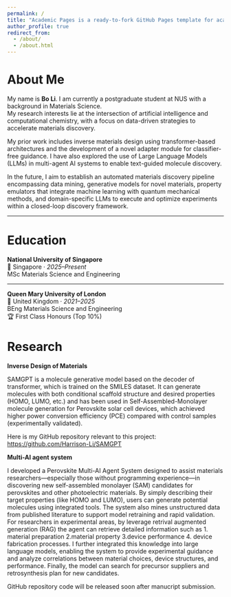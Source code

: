 ```yaml
---
permalink: /
title: "Academic Pages is a ready-to-fork GitHub Pages template for academic personal websites"
author_profile: true
redirect_from: 
  - /about/
  - /about.html
---
```


# About Me

My name is **Bo Li**. I am currently a postgraduate student at NUS with a background in Materials Science.  
My research interests lie at the intersection of artificial intelligence and computational chemistry, with a focus on data-driven strategies to accelerate materials discovery.  

My prior work includes inverse materials design using transformer-based architectures and the development of a novel adapter module for classifier-free guidance. I have also explored the use of Large Language Models (LLMs) in multi-agent AI systems to enable text-guided molecule discovery.  

In the future, I aim to establish an automated materials discovery pipeline encompassing data mining, generative models for novel materials, property emulators that integrate machine learning with quantum mechanical methods, and domain-specific LLMs to execute and optimize experiments within a closed-loop discovery framework.  

---

# Education

**National University of Singapore**  
📍 Singapore · *2025–Present*  
MSc Materials Science and Engineering  

---

**Queen Mary University of London**  
📍 United Kingdom · *2021–2025*  
BEng Materials Science and Engineering  
🏆 First Class Honours (Top 10%)

# Research

**Inverse Design of Materials**

SAMGPT is a molecule generative model based on the decoder of transformer, which is trained on the SMILES dataset. It can generate molecules with both conditional scaffold structure and desired properties (HOMO, LUMO, etc.) and has been used in Self-Assembled-Monolayer molecule generation for Perovskite solar cell devices, which achieved higher power conversion efficiency (PCE) compared with control samples (experimentally validated).

Here is my GitHub repository relevant to this project: https://github.com/Harrison-Li/SAMGPT

**Multi-AI agent system**

I developed a Perovskite Multi-AI Agent System designed to assist materials researchers—especially those without programming experience—in discovering new self-assembled monolayer (SAM) candidates for perovskites and other photoelectric materials. By simply describing their target properties (like HOMO and LUMO), users can generate potential molecules using integrated tools. The system also mines unstructured data from published literature to support model retraining and rapid validation. For researchers in experimental areas, by leverage retrival augmented generation (RAG) the agent can retrieve detailed information such as 1. material preparation 2.material property 3.device performance 4. device fabrication processes. I further integrated this knowledge into large language models, enabling the system to provide experimental guidance and analyze correlations between material choices, device structures, and performance. Finally, the model can search for precursor suppliers and retrosynthesis plan for new candidates.

GitHub repository code will be released soon after manucript submission.

